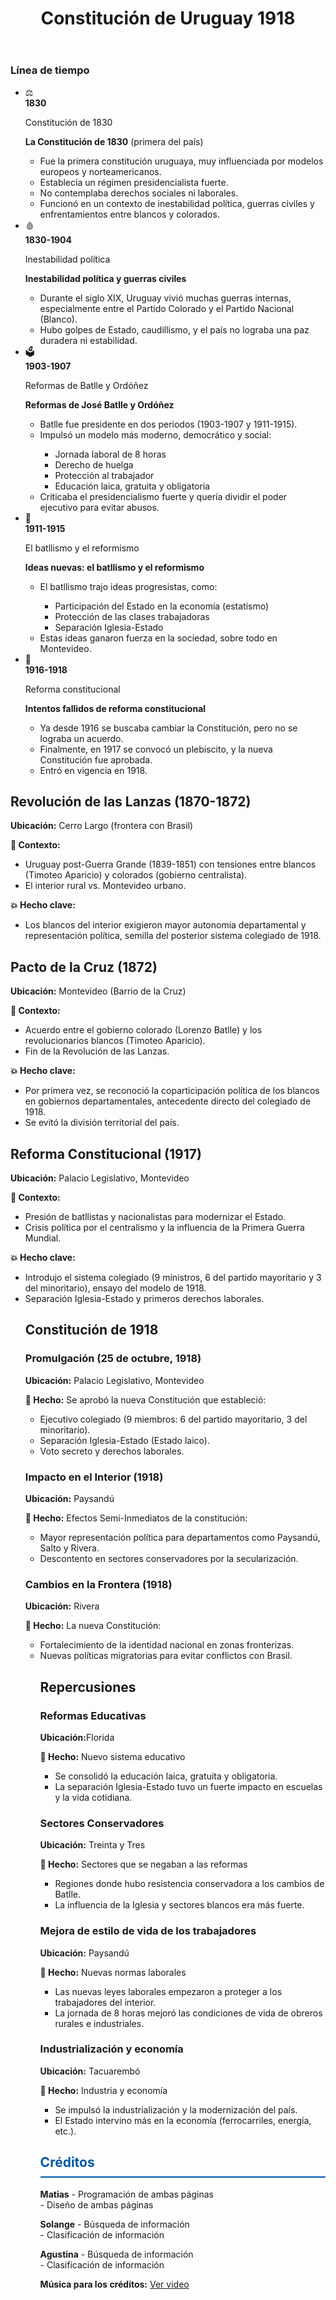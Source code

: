 <html lang="es">
<head>
  <meta charset="UTF-8">
  <meta name="viewport" content="width=device-width, initial-scale=1.0">

  <link rel="stylesheet" href="style.css">
</head>
<body>
  <header>
    <h1>Constitución de Uruguay 1918</h1>
  </header>
  <main>
    <div class="vertical-timeline">
      <h3>Línea de tiempo</h3>
      <ul class="timeline-list">
        <!-- Ítem 1 -->
        <li class="timeline-item">
          <div class="timeline-header">
            <span class="timeline-icon">⚖</span>
            <div>
              <strong>1830</strong>
              <p>Constitución de 1830</p>
            </div>
          </div>
          <div class="timeline-content">
            <p><strong>La Constitución de 1830</strong> (primera del país)</p>
            <ul>
              <li>Fue la primera constitución uruguaya, muy influenciada por modelos europeos y norteamericanos.</li>
              <li>Establecía un régimen presidencialista fuerte.</li>
              <li>No contemplaba derechos sociales ni laborales.</li>
              <li>Funcionó en un contexto de inestabilidad política, guerras civiles y enfrentamientos entre blancos y colorados.</li>
            </ul>
          </div>
        </li>
        <!-- Ítem 2 -->
        <li class="timeline-item">
          <div class="timeline-header">
            <span class="timeline-icon">🩸</span>
            <div>
              <strong>1830-1904</strong>
              <p>Inestabilidad política</p>
            </div>
          </div>
          <div class="timeline-content">
            <p><strong>Inestabilidad política y guerras civiles</strong></p>
            <ul>
              <li>Durante el siglo XIX, Uruguay vivió muchas guerras internas, especialmente entre el Partido Colorado y el Partido Nacional (Blanco).</li>
              <li>Hubo golpes de Estado, caudillismo, y el país no lograba una paz duradera ni estabilidad.</li>
            </ul>
          </div>
        </li>
        <!-- Ítem 3 -->
        <li class="timeline-item">
          <div class="timeline-header">
            <span class="timeline-icon">🗳</span>
            <div>
              <strong>1903-1907</strong>
              <p>Reformas de Batlle y Ordóñez</p>
            </div>
          </div>
          <div class="timeline-content">
            <p><strong>Reformas de José Batlle y Ordóñez</strong></p>
            <ul>
              <li>Batlle fue presidente en dos periodos (1903-1907 y 1911-1915).</li>
              <li>Impulsó un modelo más moderno, democrático y social:</li>
              <ul>
                <li>Jornada laboral de 8 horas</li>
                <li>Derecho de huelga</li>
                <li>Protección al trabajador</li>
                <li>Educación laica, gratuita y obligatoria</li>
              </ul>
              <li>Criticaba el presidencialismo fuerte y quería dividir el poder ejecutivo para evitar abusos.</li>
            </ul>
          </div>
        </li>
        <!-- Ítem 4 -->
        <li class="timeline-item">
          <div class="timeline-header">
            <span class="timeline-icon">🧠</span>
            <div>
              <strong>1911-1915</strong>
              <p>El batllismo y el reformismo</p>
            </div>
          </div>
          <div class="timeline-content">
            <p><strong>Ideas nuevas: el batllismo y el reformismo</strong></p>
            <ul>
              <li>El batllismo trajo ideas progresistas, como:</li>
              <ul>
                <li>Participación del Estado en la economía (estatismo)</li>
                <li>Protección de las clases trabajadoras</li>
                <li>Separación Iglesia-Estado</li>
              </ul>
              <li>Estas ideas ganaron fuerza en la sociedad, sobre todo en Montevideo.</li>
            </ul>
          </div>
        </li>
        <!-- Ítem 5 -->
        <li class="timeline-item">
          <div class="timeline-header">
            <span class="timeline-icon">📜</span>
            <div>
              <strong>1916-1918</strong>
              <p>Reforma constitucional</p>
            </div>
          </div>
          <div class="timeline-content">
            <p><strong>Intentos fallidos de reforma constitucional</strong></p>
            <ul>
              <li>Ya desde 1916 se buscaba cambiar la Constitución, pero no se lograba un acuerdo.</li>
              <li>Finalmente, en 1917 se convocó un plebiscito, y la nueva Constitución fue aprobada.</li>
              <li>Entró en vigencia en 1918.</li>
            </ul>
          </div>
        </li>
      </ul>
    </div>
    <div class="antecedentes-info">
      <h2>Revolución de las Lanzas (1870-1872)</h2>
      <p><strong>Ubicación:</strong> Cerro Largo (frontera con Brasil)</p>
      <p><strong>📜 Contexto:</strong></p>
      <ul>
        <li>Uruguay post-Guerra Grande (1839-1851) con tensiones entre blancos (Timoteo Aparicio) y colorados (gobierno centralista).</li>
        <li>El interior rural vs. Montevideo urbano.</li>
      </ul>
      <p><strong>💥 Hecho clave:</strong></p>
      <ul>
        <li>Los blancos del interior exigieron mayor autonomía departamental y representación política, semilla del posterior sistema colegiado de 1918.</li>
      </ul>
      <h2>Pacto de la Cruz (1872)</h2>
      <p><strong>Ubicación:</strong> Montevideo (Barrio de la Cruz)</p>
      <p><strong>📜 Contexto:</strong></p>
      <ul>
        <li>Acuerdo entre el gobierno colorado (Lorenzo Batlle) y los revolucionarios blancos (Timoteo Aparicio).</li>
        <li>Fin de la Revolución de las Lanzas.</li>
      </ul>
      <p><strong>💥 Hecho clave:</strong></p>
      <ul>
        <li>Por primera vez, se reconoció la coparticipación política de los blancos en gobiernos departamentales, antecedente directo del colegiado de 1918.</li>
        <li>Se evitó la división territorial del país.</li>
      </ul>
      <h2>Reforma Constitucional (1917)</h2>
      <p><strong>Ubicación:</strong> Palacio Legislativo, Montevideo</p>
      <p><strong>📜 Contexto:</strong></p>
      <ul>
        <li>Presión de batllistas y nacionalistas para modernizar el Estado.</li>
        <li>Crisis política por el centralismo y la influencia de la Primera Guerra Mundial.</li>
      </ul>
      <p><strong>💥 Hecho clave:</strong></p>
      <ul>
        <li>Introdujo el sistema colegiado (9 ministros, 6 del partido mayoritario y 3 del minoritario), ensayo del modelo de 1918.</li>
        <li>Separación Iglesia-Estado y primeros derechos laborales.</li>
        <h2>Constitución de 1918</h2>
<h3>Promulgación (25 de octubre, 1918)</h3>
<p><strong>Ubicación:</strong> Palacio Legislativo, Montevideo</p>
<p><strong>📜 Hecho:</strong> Se aprobó la nueva Constitución que estableció:</p>
<ul>
  <li>Ejecutivo colegiado (9 miembros: 6 del partido mayoritario, 3 del minoritario).</li>
  <li>Separación Iglesia-Estado (Estado laico).</li>
  <li>Voto secreto y derechos laborales.</li>
</ul>

<h3>Impacto en el Interior (1918)</h3>
<p><strong>Ubicación:</strong> Paysandú</p>
<p><strong>📜 Hecho:</strong> Efectos Semi-Inmediatos de la constitución:</p>
<ul>
  <li>Mayor representación política para departamentos como Paysandú, Salto y Rivera.</li>
  <li>Descontento en sectores conservadores por la secularización.</li>
</ul>

<h3>Cambios en la Frontera (1918)</h3>
<p><strong>Ubicación:</strong> Rivera</p>
<p><strong>📜 Hecho:</strong> La nueva Constitución:</p>
<ul>
  <li>Fortalecimiento de la identidad nacional en zonas fronterizas.</li>
  <li>Nuevas políticas migratorias para evitar conflictos con Brasil.</li>
  <h2>Repercusiones</h2>

<h3>Reformas Educativas</h3>
<p><strong>Ubicación:</strong>Florida</p>
<p><strong>📜 Hecho:</strong> Nuevo sistema educativo</p>
<ul>
  <li>Se consolidó la educación laica, gratuita y obligatoria.</li>
  <li>La separación Iglesia-Estado tuvo un fuerte impacto en escuelas y la vida cotidiana.</li>
</ul>

<h3>Sectores Conservadores</h3>
<p><strong>Ubicación:</strong> Treinta y Tres</p>
<p><strong>📜 Hecho:</strong> Sectores que se negaban a las reformas</p>
<ul>
  <li>Regiones donde hubo resistencia conservadora a los cambios de Batlle.</li>
  <li>La influencia de la Iglesia y sectores blancos era más fuerte.</li>
</ul>

<h3>Mejora de estilo de vida de los trabajadores</h3>
<p><strong>Ubicación:</strong> Paysandú</p>
<p><strong>📜 Hecho:</strong> Nuevas normas laborales</p>
<ul>
  <li>Las nuevas leyes laborales empezaron a proteger a los trabajadores del interior.</li>
  <li>La jornada de 8 horas mejoró las condiciones de vida de obreros rurales e industriales.</li>
</ul>

<h3>Industrialización y economía</h3>
<p><strong>Ubicación:</strong> Tacuarembó</p>
<p><strong>📜 Hecho:</strong> Industria y economía</p>
<ul>
  <li>Se impulsó la industrialización y la modernización del país.</li>
  <li>El Estado intervino más en la economía (ferrocarriles, energía, etc.).</li>
</ul>

<div class="credits">
  <h2 style="color: #0057a8; border-bottom: 2px solid #0057a8; padding-bottom: 10px;">Créditos</h2>
  <p><strong>Matias</strong> - Programación de ambas páginas<br> - Diseño de ambas páginas</p>
  <p><strong>Solange</strong> - Búsqueda de información<br> - Clasificación de información</p>
  <p><strong>Agustina</strong> - Búsqueda de información<br> - Clasificación de información</p>
 <p><strong>Música para los créditos:</strong> <a href="https://www.youtube.com/watch?v=dQw4w9WgXcQ" target="_blank">Ver video</a></p>
</div>
